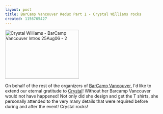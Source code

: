 ```yaml
---
layout: post
title: BarCamp Vancouver Redux Part 1 - Crystal Williams rocks
created: 1156765427
---
```

<p> <a href="http://www.flickr.com/photos/roland/225031238/" title="Crystal Williams Rockstar BarCamp Vancouver organizer!"><img src="http://static.flickr.com/81/225031238_3b660be727_m.jpg" alt="Crystal Williams - BarCamp Vancouver  Intros 25Aug06 - 2" width="240" height="160" /></a> </p><p> On behalf of the rest of the organizers of <a href="http://barcamp.org/BarCampVancouver">BarCamp Vancouver</a>, I&#39;d like to extend our eternal gratitude to <a href="http://www.cleverclevergirl.com/">Crystal</a>!  Without her Barcamp Vancouver would not have happened! Not only did she design and get the T shirts, she personally attended to the very many details that were required before during and after the event! Crystal rocks! </p>
